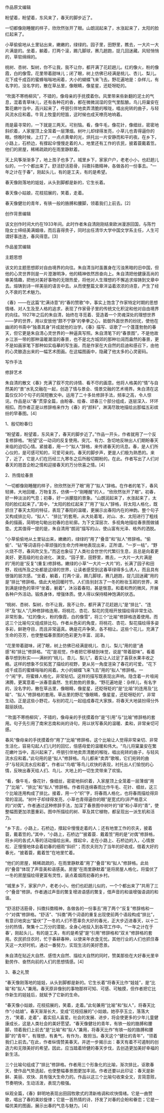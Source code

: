 作品原文编辑

盼望着，盼望着，东风来了，春天的脚步近了。

一切都像刚睡醒的样子，欣欣然张开了眼。山朗润起来了，水涨起来了，太阳的脸红起来了。

小草偷偷地从土里钻出来，嫩嫩的，绿绿的。园子里，田野里，瞧去，一大片一大片满是的。坐着，躺着，打两个滚，踢几脚球，赛几趟跑，捉几回迷藏。风轻悄悄的，草软绵绵的。

桃树、杏树、梨树，你不让我，我不让你，都开满了花赶趟儿。红的像火，粉的像霞，白的像雪。花里带着甜味儿；闭了眼，树上仿佛已经满是桃儿、杏儿、梨儿。花下成千成百的蜜蜂嗡嗡地闹着，大小的蝴蝶飞来飞去。野花遍地是：杂样儿，有名字的，没名字的，散在草丛里，像眼睛，像星星，还眨呀眨的。

“吹面不寒杨柳风”，不错的，像母亲的手抚摸着你。风里带来些新翻的泥土的气息，混着青草味儿，还有各种花的香，都在微微润湿的空气里酝酿。鸟儿将巢安在繁花嫩叶当中，高兴起来了，呼朋引伴地卖弄清脆的喉咙，唱出宛转的曲子，与轻风流水应和着。牛背上牧童的短笛，这时候也成天嘹亮地响着。

雨是最寻常的，一下就是三两天。可别恼。看，像牛毛，像花针，像细丝，密密地斜织着，人家屋顶上全笼着一层薄烟。树叶儿却绿得发亮，小草儿也青得逼你的眼。傍晚时候，上灯了，一点点黄晕的光，烘托出一片安静而和平的夜。在乡下，小路上，石桥边，有撑起伞慢慢走着的人，地里还有工作的农民，披着蓑戴着笠。他们的房屋，稀稀疏疏的在雨里静默着。

天上风筝渐渐多了，地上孩子也多了。城里乡下，家家户户，老老小小，也赶趟儿似的，一个个都出来了。舒活舒活筋骨，抖擞抖擞精神，各做各的一份事去。“一年之计在于春”，刚起头儿，有的是工夫，有的是希望。

春天像刚落地的娃娃，从头到脚都是新的，它生长着。

春天像小姑娘，花枝招展的，笑着，走着。

春天像健壮的青年，有铁一般的胳膊和腰脚，领着我们上前去。\[2\] 

创作背景编辑

该文创作时间大约在1933年间。此时作者朱自清刚刚结束欧洲漫游回国，与陈竹隐女士缔结美满姻缘，而后喜得贵子，同时出任清华大学中国文学系主任，人生可谓好事连连，春风得意。\[3\] 

作品鉴赏编辑

主题思想

该文的主题思想即对自由境界的向往。朱自清当时虽置身在污浊黑暗的旧中国，但他的心灵世界则是一片澄澈明净，他的精神依然昂奋向上。朱自清把他健康高尚的审美情趣，把他对美好事物的无限热爱，将他对人生理想的不懈追求熔铸到文章中去。熔铸到诗一样美丽的语言中去。从而使整篇文章洋溢着浓浓的诗意，产生了经久不衰的艺术魅力。

《春》——在这篇“贮满诗意”的“春的赞歌”中，事实上饱含了作家特定时期的思想情绪、对人生及至人格的追求，表现了作家骨子里的传统文化积淀和他对自由境界的向往。1927年之后的朱自清，始终在寻觅着、营造着一个灵魂深处的理想世界——梦的世界，用以安放他“颇不宁静”的拳拳之心，抵御外面世界的纷扰，使他在幽闭的书斋中“独善其身”并成就他的治学。《春》描写、讴歌了一个蓬蓬勃勃的春天，但它更是朱自清心灵世界的一种逼真写照。朱自清笔下的“春景图”，不是他故乡江浙一带的那种温暖潮湿的春景，也不是北方城郊的那种壮阔而盎然的春景，更不是如画家笔下那种如实临摹的写生画，而是作家在大自然的启迪和感召下，由他的心灵酿造出来的一幅艺术图画。在这幅图画中，隐藏了他太多的心灵密码。

写作手法

修辞艺术

朱自清的散文《春》充满了叙不完的诗情、看不尽的画意。他将人格美的“情”与自然美的“景”水乳交融在一起，创造了情与景会、情景交融的艺术境界。朱白清在这篇仅仅30个句子的简短散文中。运用了二十多处修辞手法，频率之高，令人惊诧。作品是以“春”贯穿全篇，由盼春、绘春、颂春三个部分组成，逐层深入、环环相扣。而作者正是以修辞格来作为《春》的“颜料”，淋漓尽致地描绘出那幅五彩缤纷的早春图。\[4\] 

1、殷切盼春归

“盼望着，盼望着，东风来了，春天的脚步近了。”作品一开头，作者就用了一个反复修辞格。“盼望”这一动词的反复使用。突兀、有力、急切地反映出人们期盼春天来临的迫切心情。紧接着，用一个“拟人”辞格，来传递春天的讯息。春，是人们所心仪的，是可感可知的，可爱可亲的。春天的脚步声，更是人们极为熟悉的。来了，近了，它是人们在历经三九寒冬之后所殷切期盼的。在此。作者写出了人们对春天的翘首企盼之情和迎接春天的万分欣喜之情。\[4\] 

2、热情绘春景

“一切都像刚睡醒的样子，欣欣然张开了眼”用了“拟人”辞格。在作者的笔下，春风轻拂，大地回暖，万物复苏，仿佛一个“刚睡醒”的人，“欣欣然张开了眼”。初春，好一种淡淡的气息；初春，好一派朦胧的景象。“山朗润起来了，水涨起来了，太阳的脸红起来了。”其中，“太阳的脸红起来了”用了“拟人”辞格，将太阳人格化，既抓住了春天太阳的特征，表现了春阳的温暖，更展示出春阳内在的神韵。整个句子又构成排比句，“拟人”、“排比”的套用，从大处着笔，对山、水、太阳进行了粗线条的描画，简明地勾勒出初春的总轮廓。为下文深层次、多视角地描绘春景图做铺垫。尤其值得一提的是，朱自清用“朗润”描写的山，使山富有光泽、格外的洒脱。

“小草偷偷地从土里钻出来，嫩嫩的，绿绿的”用了“叠音”和“拟人”修辞格。“偷偷”、“钻”等词语将小草顽强的生命力传神地表现出来，正所谓，“一岁一枯”，“野火烧不尽，春风吹又生。”而这也象征了人类社会世世代代繁衍生息，且总是向着更美好、更高级的社会进化、演变。“园子里，田野里，瞧去，一大片一大片满是的”用的是“反复”\(重复\)修辞格。嫩绿的小草“一大片一大片”的，长满了园子和田野，视线所及之处都是这绿的世界，让读者感受到这春草绿得多么诱人，而且具有很强的层次感。“坐着，躺着，打两个滚，踢几脚球，赛几趟跑，捉几回迷藏”用的是“排比”修辞格。值此大地回暖时节。人们告别封冻了一冬的粉妆玉砌的世界，来到满是绿色的草坪“坐着，躺着”，沐浴着春阳，甚是惬意。和着和煦的微风，开展各种户外活动。锻炼身体，增强体质。使人得以保持精神饱满的状态。

“桃树、杏树、梨树，你不让我，我不让你，都开满了花赶趟儿”是“排比”、“连环”及“拟人”几种修辞格连用，将桃花、杏花、梨花的竞相开放描绘得非常生动、非常形象。“红的像火，粉的像霞，白的像雪”，将三个“比喻”修辞格连着使用。而这三个比喻句又组成排比句。作者从色彩的角度，将桃花、杏花、梨花描绘得多姿多彩，鲜艳夺目，而且非常逼真。确是花卉争荣，各不相让。这些个花儿，充满了生命的芬芳，也使整幅春景图的色彩更为丰富、润泽。

“花里带着甜味，闭了眼，树上仿佛已经满是桃儿、杏儿、梨儿”用的是“通感”和“排比”修辞格。“花”是视觉，作者把它移植到味觉，说是“带着甜味”。看着春华想到秋实——满树的“桃儿、杏儿、梨儿”，着实让人过足了喜获水果丰收之瘾。这样的想象不仅拓宽了描绘的视野，更从另一角度渲染了春花的可爱。“花下成千成百的蜜蜂嗡嗡的闹着。大小的蝴蝶飞来飞去”用的“拟人”修辞格。一个“闹”字。将蜜蜂人格化，非常贴切。这样的描写既表现出声响。隐含着一片喧闹沸腾，更寓意着一派春意盎然、生机勃勃的景象。“野花遍地是：杂样儿，有名字的，没名字的，散在草丛里，像眼睛，像星星，还眨呀眨的”是“比喻”的连用及“比喻”、“拟人”修辞格的套用。草丛里的野花“像眼睛，像星星，还眨呀眨的”，非常生动。正是这些小野花，与别的花儿一起组成春花大家族，将春天大地装扮得分外靓丽妖绕。

“‘吹面不寒杨柳风’，不错的，像母亲的手抚摸着你”是“引用”与“比喻”修辞格的套用。句子先引用了南宋志南和尚的诗句，用以状写春风的温暖、柔和，非常亲切可感。

春风“像母亲的手抚摸着你”用了“比喻”修辞格，这个比喻让人觉得非常亲切、非常生活化，容易勾起人们儿时的回忆，倍感母爱的温暖和伟大。“鸟儿将窠巢安在繁花嫩叶当中，高兴起来了，呼朋引伴地卖弄清脆的喉咙，唱出宛转的曲子，与轻风流水应和着。”此句用的是“拟人”修辞格。鸟儿都来“卖弄”歌喉，它们宛转的曲子“与轻风流水应和着”。作者以“鸟唱”等鸟儿欢快的表现，衬托出人们愉悦的心情，反映出春天给人们、鸟儿、大地上的一切生灵带来了欢愉。

“看，像牛毛，像花针，像细丝，密密地斜织着，入家屋顶上全笼着一层薄烟”用了“比喻”、“排比”和“拟人”修辞格。作者将连绵春雨比作牛毛、花针、细丝，这三个比喻连用构成了排比。接着，用一个“织”字，将春雨人格化，也将春雨描绘得异常的湿润。“树叶子却绿得发亮，小草也青得逼你的眼”是宽式的\(非严格意义的\)“对偶”。作者通过这种修辞手法，加深了春景图中树叶的“绿”和小草的“青”，使整幅图更加浓墨重彩。图中所描绘的树、草及其它植物，都呈现出一派生机和活力。

“乡下去，小路上，石桥边，撑起伞慢慢走着的人；还有地里工作的农夫，披着蓑，戴着笠的。”其中，“小路上，石桥边”“披着蓑．戴着笠”用的是“对偶”修辞格，将乡间的各式人等的活动描绘出来。撑起伞，走在小路上、石桥边的入，心情放松．正慢慢地体会着初春的细雨“斜织”；而农夫则为了当年的好收成，借着大好的春光，“披着蓑，戴着笠”在地里忙着。

“他们的房屋，稀稀疏疏的，在雨里静默着”用了“叠音”和“拟人”修辞格。此处的“叠音”体现了声音美和语感美。房屋“在雨里静默着”是将房屋人格化，将蛰伏了一冬的房屋描绘得更富有灵性，装点着烟雨初春的乡村。

“城里乡下，家家户户，老老小小，他们也赶趟儿似的，一个个都出来了”共用了三个“叠音”修辞。作者通过声音的繁复增进语感的繁复，借声音的和谐增强语调的和谐。

“舒活舒活筋骨，抖擞抖擞精神，各做各的一份事去”用了两个“反复”修辞格和一个“对偶”修辞格。“舒活”、“抖擞”两个词语的重复出现使前两个语段构成“排比”，有意识地突出“蛰伏”了一冬的人们不愿辜负大好的春光，正大步迈进春天，以十二分的热情，聚集十二万分的潜能，全身心地投入到各项工作中。“‘一年之计在于春’，刚起头儿，有的是工夫，有的是希望”是“引用”修辞格和“双关”修辞格的套用。农民抓住农时，忙于春耕春种，以使来年衣食无忧。其他行业的人们也抓住春天这一大好时机，通过一番努力，实现生活的美好愿景。

朱自清在贴近大自然、感悟大自然、描绘大自然的同时，赞美那些在大好春光里辛勤劳作、奋然向前的人们的思想情感。\[4\] 

3、春之礼赞

“春天像刚落地的娃娃，从头到脚都是新的。它生长着”将春天比作“娃娃”，是“比喻”和“拟人”兼用。春天原非像别的事物那样可知、可感、可触摸，但作者把它比作新生的娃娃后，就赋予了它新的生命。

“春天像小姑娘，花枝招展的，笑着，走着。”此旬兼用“比喻”和“拟人”，将春天比作“小姑娘”。春天渐渐长大，变成“花枝招展的”小姑娘。她亭亭玉立，落落大方，“笑着，走着”，着实招人喜爱。社会的发展、进步，将会使更多的少年儿童健康成长，这是人类社会的美好愿望。“春天像健壮的青年，有铁一般的胳膊和腰脚，领着我们上前去”是“比喻”和“拟人”兼用，将春天比作“有铁一般的胳膊和腰脚”的“青年”，有理想，有勇气，有作为，敢担当。春天这个“健壮的青年”，“领着我们上前去。”在此，作者纵情赞美春天。并迸一步揭示出：春天有着不可遏制的创造力和无限美好的希望。因此，应当踏着矫健的春天步伐，去创造更加美好幸福的新生活。

三个比喻句组成了“排比”修辞格。作者用三个形象化的比喻，渐次排比，讴歌春天，使作品气势迭起，也使整幅春景图更加丰润。作者还要以此印证：春天是新鲜、美丽、欢快、具有强大生命力的。作品以这三个比喻句收束全文，言简意赅，节奏明快，生动活泼，表现力极强。

纵观全篇，《春》鲜明地表现出田园牧歌式的清新格调和欢快情绪。它是一曲赞歌，唱出了春的美妙旋律；它是一首热情的诗，抒发了对春的企盼和眷恋；它是一幅优美的图画，展示出春的气息与魅力。\[4\] 

